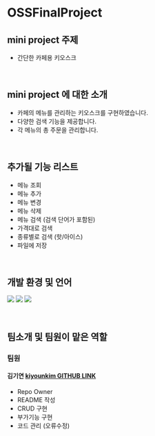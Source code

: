 # OSSFinalProject

## mini project 주제
  - 간단한 카페용 키오스크
<br/>

## mini project 에 대한 소개
  - 카페의 메뉴를 관리하는 키오스크를 구현하였습니다.
  - 다양한 검색 기능을 제공합니다.
  - 각 메뉴의 총 주문을 관리합니다.

<br/>

## 추가될 기능 리스트

- 메뉴 조회
- 메뉴 추가
- 메뉴 변경
- 메뉴 삭제
- 메뉴 검색 (검색 단어가 포함된)
- 가격대로 검색
- 종류별로 검색 (핫/아이스)
- 파일에 저장

<br/>

## 개발 환경 및 언어

<img src="https://img.shields.io/badge/c-A8B9CC?style=for-the-badge&logo=C&logoColor=white"> <img src="https://img.shields.io/badge/VisualStudio-007ACC?style=for-the-badge&logo=visualstudiocode&logoColor=white"> <img src="https://img.shields.io/badge/Github-181717?style=for-the-badge&logo=github&logoColor=white">

<br/>

## 팀소개 및 팀원이 맡은 역할
### 팀원
 #### 김기연 [kiyounkim GITHUB LINK](https://github.com/kiyounkim)
  - Repo Owner
  - README 작성
  - CRUD 구현
  - 부가기능 구현
  - 코드 관리 (오류수정) 
